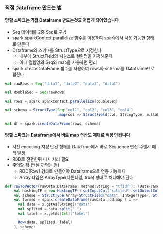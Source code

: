 ### 직접 Dataframe 만드는 법

#### 망할 스파크는 직접 Dataframe 만드는것도 어렵게 되어있습니다
- Seq 데이터를 2중 Seq로 구성
- spark.sparkContext.parallelize 함수를 이용하여 spark에서 사용 가능한 형태로 만든다
- Dataframe의 스키마를 StructType으로 지정한다
  - 내부에 StructField의 시퀀스로 컬럼명을 지정해준다
  - 이때 컬렘명의 Seq와 map을 사용하면 편리
- spark.createDataFrame 함수를 사용하여 rows와 schema를 Dataframe으로 합친다

```scala
val rawRows = Seq("data1", "data2", "data3", "data4")

val doubleSeq = Seq(rawRows)

val rows = spark.sparkContext.parallelize(doubleSeq)

val schema = StructType(Seq("col1", "col2", "col3", "col4")
                        .map(col => StructField(col, StringType, nullable = false)))

val df = spark.createDataFrame(rows, schema)
```

#### 망할 스파크는 Dataframe에서 바로 map 연산도 제대로 적용 안됩니다
- 사전 encoding 지정 안된 형태를 Datafrme에서 바로 Sequence 연산 수행시 에러 발생
- RDD로 전환한뒤 다시 처리 필요
- 주의할 점 (맨날 까먹는 점)
  - RDD[Row] 형태로 만들어야 Dataframe으로 연동 가능하다
  - Array 타입은 ArrayType(다른타입, true) 형태로 처리해야 된다
```scala
def rawToVector(rawData:DataFrame, method:String = "tfidf"): (DataFrame, Int) = {
    val hashingTF = new HashingTF().setInputCol("splited").setOutputCol("tf")
    val scheme = StructType(Array(StructField("data", IntegerType), StructField("splited", org.apache.spark.sql.types.ArrayType(StringType, true)), StructField("label", IntegerType)))
    val formed = spark.createDataFrame(rawData.rdd.map { x =>
      val data = x.getAs[String]("data")
      val splited = data.split(" ")
      val label = x.getAs[Int]("label")

      Row(data, splited, label)
    }, scheme)
```
